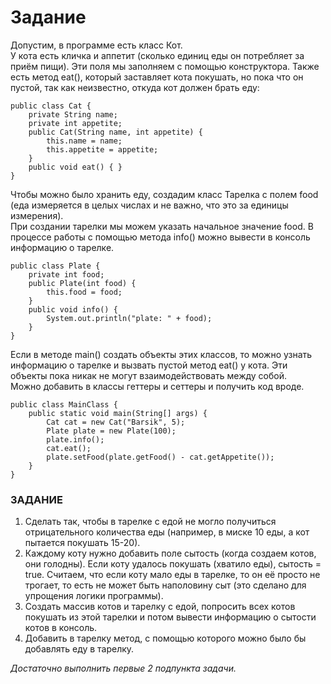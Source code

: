 # Задание

Допустим, в программе есть класс Кот.  
У кота есть кличка и аппетит (сколько единиц еды он потребляет за приём пищи).
Эти поля мы заполняем с помощью конструктора. Также есть метод eat(), который заставляет кота покушать, но пока что он пустой, так как неизвестно, откуда кот должен брать еду:

```
public class Cat {
    private String name;
    private int appetite;
    public Cat(String name, int appetite) {
        this.name = name;
        this.appetite = appetite;
    }
    public void eat() { }
} 
```
Чтобы можно было хранить еду, создадим класс Тарелка с полем food (еда измеряется в целых числах и не важно, что это за единицы измерения).  
При создании тарелки мы можем указать начальное значение food. В процессе работы с помощью метода info() можно вывести в консоль информацию о тарелке.
```
public class Plate {
    private int food;
    public Plate(int food) {
        this.food = food;
    }
    public void info() {
        System.out.println("plate: " + food);
    }
}
```
Если в методе main() создать объекты этих классов, то можно узнать информацию о тарелке и вызвать пустой метод eat() у кота. Эти объекты пока никак не могут взаимодействовать между собой.  
Можно добавить в классы геттеры и сеттеры и получить код вроде.
```
public class MainClass {
    public static void main(String[] args) {
        Cat cat = new Cat("Barsik", 5);
        Plate plate = new Plate(100);
        plate.info();
        cat.eat();
        plate.setFood(plate.getFood() - cat.getAppetite());
    }
}
```

### ЗАДАНИЕ

1. Сделать так, чтобы в тарелке с едой не могло получиться отрицательного количества еды (например, в миске 10 еды, а кот пытается покушать 15-20).
2. Каждому коту нужно добавить поле сытость (когда создаем котов, они голодны). Если коту удалось покушать (хватило еды), сытость = true. Считаем, что если коту мало еды в тарелке, то он её просто не трогает, то есть не может быть наполовину сыт (это сделано для упрощения логики программы).
3. Создать массив котов и тарелку с едой, попросить всех котов покушать из этой тарелки и потом вывести информацию о сытости котов в консоль.
4. Добавить в тарелку метод, с помощью которого можно было бы добавлять еду в тарелку.

*Достаточно выполнить первые 2 подпункта задачи.*

